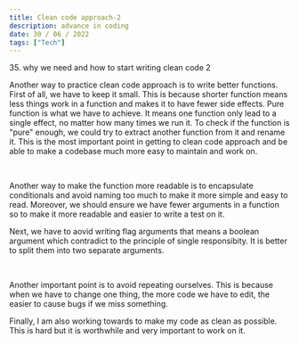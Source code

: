 ```yaml
---
title: Clean code approach-2
description: advance in coding
date: 30 / 06 / 2022
tags: ["Tech"]
---
```


<p>35. why we need and how to start writing clean code 2</p>

<p> Another way to practice clean code approach is to write better functions. First of all, we have to keep it small. This is because shorter function means less things work in a function and makes it to have fewer side effects. Pure function is what we have to achieve. It means one function only lead to a single effect, no matter how many times we run it. To check if the function is "pure" enough, we could try to extract another function from it and rename it. This is the most important point in getting to clean code approach and be able to make a codebase much more easy to maintain and work on. 
</p>
<br/>
<p>Another way to make the function more readable is to encapsulate conditionals and avoid naming too much to make it more simple and easy to read. Moreover, we should ensure we have fewer arguments in a function so to make it more readable and easier to write a test on it.
</p>
Next, we have to aovid writing flag arguments that means a boolean argument which contradict to the principle of single responsibity. It is better to split them into two separate arguments. 
</p>
<br/>
<p>
Another important point is to avoid repeating ourselves. This is because when we have to change one thing, the more code we have to edit, the easier to cause bugs if we miss something. 
</p>
<p>
Finally, I am also working towards to make my code as clean as possible. This is hard but it is worthwhile and very important to work on it.
</p>
